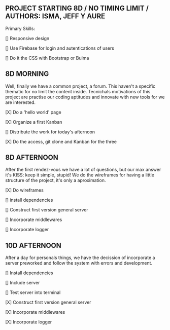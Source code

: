 ## PROJECT STARTING 8D / NO TIMING LIMIT / AUTHORS: ISMA, JEFF Y AURE

Primary Skills:

[] Responsive design

[] Use Firebase for login and autentications of users

[] Do it the CSS with Bootstrap or Bulma

## 8D MORNING

Well, finally we have a common project, a forum. This haven't a specific thematic for no limit the content inside. Tecnichals motivations of this project are practise our coding aptitudes and innovate with new tools for we are interested.

[X] Do a 'hello world' page

[X] Organize a first Kanban

[] Distribute the work for today's afternoon

[X] Do the access, git clone and Kanban for the three

## 8D AFTERNOON

After the first rendez-vous we have a lot of questions, but our max answer it's KISS: keep it simple, stupid! We do the wireframes for having a little structure of the project, it's only a aproximation.

[X] Do wireframes

[] install dependencies

[] Construct first version general server

[] Incorporate middlewares

[] Incorporate logger

## 10D AFTERNOON

After a day for personals things, we have the decission of incorporate a server preworked and follow the system with errors and development.

[] Install dependencies

[] Include server

[] Test server into terminal

[X] Construct first version general server

[X] Incorporate middlewares

[X] Incorporate logger

